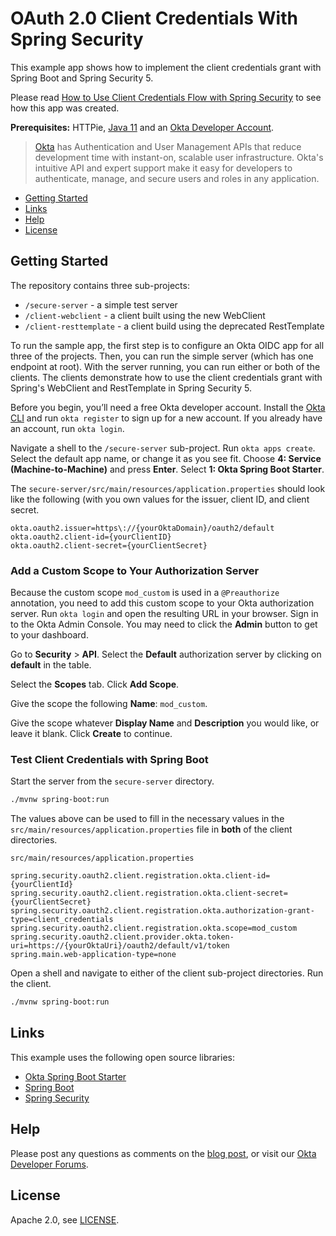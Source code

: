 # OAuth 2.0 Client Credentials With Spring Security
 
This example app shows how to implement the client credentials grant with Spring Boot and Spring Security 5.

Please read [How to Use Client Credentials Flow with Spring Security](https://developer.okta.com/blog/2021/05/05/client-credentials-spring-security) to see how this app was created.

**Prerequisites:** HTTPie, [Java 11](https://adoptopenjdk.net/) and an [Okta Developer Account](https://developer.okta.com).

> [Okta](https://developer.okta.com/) has Authentication and User Management APIs that reduce development time with instant-on, scalable user infrastructure. Okta's intuitive API and expert support make it easy for developers to authenticate, manage, and secure users and roles in any application.

* [Getting Started](#getting-started)
* [Links](#links)
* [Help](#help)
* [License](#license)

## Getting Started

The repository contains three sub-projects:

- `/secure-server` - a simple test server
- `/client-webclient` - a client built using the new WebClient
- `/client-resttemplate` - a client build using the deprecated RestTemplate

To run the sample app, the first step is to configure an Okta OIDC app for all three of the projects. Then, you can run the simple server (which has one endpoint at root). With the server running, you can run either or both of the clients. The clients demonstrate how to use the client credentials grant with Spring's WebClient and RestTemplate in Spring Security 5.

Before you begin, you’ll need a free Okta developer account. Install the [Okta CLI](https://cli.okta.com) and run `okta register` to sign up for a new account. If you already have an account, run `okta login`. 

Navigate a shell to the `/secure-server` sub-project. Run `okta apps create`. Select the default app name, or change it as you see fit. Choose **4: Service (Machine-to-Machine)** and press **Enter**. Select **1: Okta Spring Boot Starter**.

The `secure-server/src/main/resources/application.properties` should look like the following (with you own values for the issuer, client ID, and client secret.
```properties
okta.oauth2.issuer=https\://{yourOktaDomain}/oauth2/default
okta.oauth2.client-id={yourClientID}
okta.oauth2.client-secret={yourClientSecret}
```

### Add a Custom Scope to Your Authorization Server

Because the custom scope `mod_custom` is used in a `@Preauthorize` annotation, you need to add this custom scope to your Okta authorization server. Run `okta login` and open the resulting URL in your browser. Sign in to the Okta Admin Console. You may need to click the **Admin** button to get to your dashboard.

Go to **Security** > **API**. Select the **Default** authorization server by clicking on **default** in the table.

Select the **Scopes** tab. Click **Add Scope**.

Give the scope the following **Name**: `mod_custom`.

Give the scope whatever **Display Name** and **Description** you would like, or leave it blank. Click **Create** to continue.

### Test Client Credentials with Spring Boot

Start the server from the `secure-server` directory.
```bash
./mvnw spring-boot:run
```

The values above can be used to fill in the necessary values in the `src/main/resources/application.properties` file in **both** of the client directories.

`src/main/resources/application.properties`
```properties
spring.security.oauth2.client.registration.okta.client-id={yourClientId}
spring.security.oauth2.client.registration.okta.client-secret={yourClientSecret}
spring.security.oauth2.client.registration.okta.authorization-grant-type=client_credentials
spring.security.oauth2.client.registration.okta.scope=mod_custom
spring.security.oauth2.client.provider.okta.token-uri=https://{yourOktaUri}/oauth2/default/v1/token
spring.main.web-application-type=none
```

Open a shell and navigate to either of the client sub-project directories. Run the client.
```bash
./mvnw spring-boot:run
```

## Links

This example uses the following open source libraries:

* [Okta Spring Boot Starter](https://github.com/okta/okta-spring-boot)
* [Spring Boot](https://spring.io/projects/spring-boot)
* [Spring Security](https://spring.io/projects/spring-security)

## Help

Please post any questions as comments on the [blog post](https://developer.okta.com/blog/2021/05/05/client-credentials-spring-security), or visit our [Okta Developer Forums](https://devforum.okta.com/). 

## License

Apache 2.0, see [LICENSE](LICENSE).
